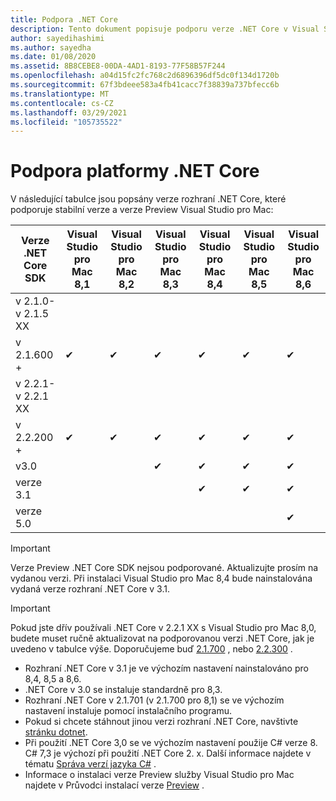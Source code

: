 ```yaml
---
title: Podpora .NET Core
description: Tento dokument popisuje podporu verze .NET Core v Visual Studio pro Mac
author: sayedihashimi
ms.author: sayedha
ms.date: 01/08/2020
ms.assetid: 8B8CEBE8-00DA-4AD1-8193-77F58B57F244
ms.openlocfilehash: a04d15fc2fc768c2d6896396df5dc0f134d1720b
ms.sourcegitcommit: 67f3bdeee583a4fb41cacc7f38839a737bfecc6b
ms.translationtype: MT
ms.contentlocale: cs-CZ
ms.lasthandoff: 03/29/2021
ms.locfileid: "105735522"
---
```

# <a name="net-core-support"></a>Podpora platformy .NET Core

V následující tabulce jsou popsány verze rozhraní .NET Core, které podporuje stabilní verze a verze Preview Visual Studio pro Mac:

| Verze .NET Core SDK |Visual Studio pro Mac 8,1 | Visual Studio pro Mac 8,2 | Visual Studio pro Mac 8,3 | Visual Studio pro Mac 8,4 | Visual Studio pro Mac 8,5 | Visual Studio pro Mac 8,6 |
|---------|---------|---------|---------|---------|---------|---------|
|v 2.1.0-v 2.1.5 XX | | | | | | |
|v 2.1.600 + |✔︎|✔︎|✔︎|✔︎|✔︎|✔︎|
|v 2.2.1-v 2.2.1 XX | | | | | | |
|v 2.2.200 + |✔︎|✔︎|✔︎|✔︎|✔︎|✔︎|
|v3.0 | | |✔︎|✔︎|✔︎|✔︎|
|verze 3.1 | | | |✔︎|✔︎|✔︎|
|verze 5.0 | | | | | |✔︎|

> [!IMPORTANT]
> Verze Preview .NET Core SDK nejsou podporované. Aktualizujte prosím na vydanou verzi. Při instalaci Visual Studio pro Mac 8,4 bude nainstalována vydaná verze rozhraní .NET Core v 3.1.

> [!IMPORTANT]
> Pokud jste dřív používali .NET Core v 2.2.1 XX s Visual Studio pro Mac 8,0, budete muset ručně aktualizovat na podporovanou verzi .NET Core, jak je uvedeno v tabulce výše. Doporučujeme buď [2.1.700](https://dotnet.microsoft.com/download/dotnet-core/2.1) , nebo [2.2.300](https://dotnet.microsoft.com/download/dotnet-core/2.2) .

* Rozhraní .NET Core v 3.1 je ve výchozím nastavení nainstalováno pro 8,4, 8,5 a 8,6.
* .NET Core v 3.0 se instaluje standardně pro 8,3.
* Rozhraní .NET Core v 2.1.701 (v 2.1.700 pro 8,1) se ve výchozím nastavení instaluje pomocí instalačního programu.
* Pokud si chcete stáhnout jinou verzi rozhraní .NET Core, navštivte [stránku dotnet](https://dotnet.microsoft.com/download/dotnet-core).
* Při použití .NET Core 3,0 se ve výchozím nastavení použije C# verze 8. C# 7,3 je výchozí při použití .NET Core 2. x. Další informace najdete v tématu [Správa verzí jazyka C#](/dotnet/csharp/language-reference/configure-language-version) .
* Informace o instalaci verze Preview služby Visual Studio pro Mac najdete v Průvodci instalací verze [Preview](./install-preview.md) .